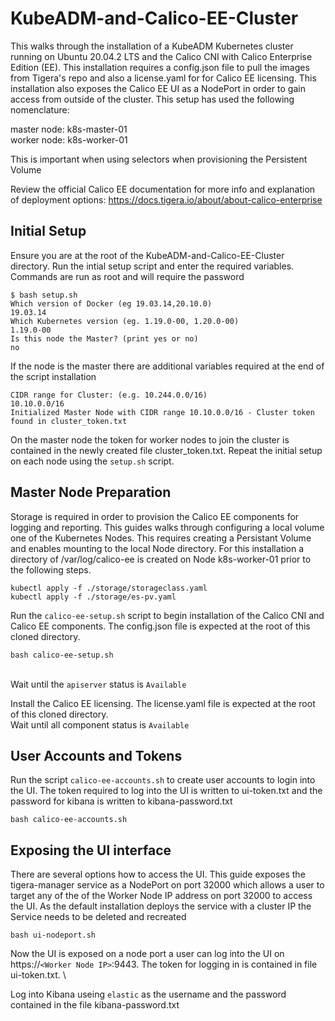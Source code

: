 # KubeADM-and-Calico-EE-Cluster
This walks through the installation of a KubeADM Kubernetes cluster running on Ubuntu 20.04.2 LTS and the Calico CNI with Calico Enterprise Edition (EE). This installation requires a config.json file to pull the images from Tigera's repo and also a license.yaml for for Calico EE licensing. This installation also exposes the Calico EE UI as a NodePort in order to gain access from outside of the cluster. This setup has used the following nomenclature:

master node: k8s-master-01   
worker node: k8s-worker-01

This is important when using selectors when provisioning the Persistent Volume

Review the official Calico EE documentation for more info and explanation of deployment options: 
https://docs.tigera.io/about/about-calico-enterprise

  
## Initial Setup ##

Ensure you are at the root of the KubeADM-and-Calico-EE-Cluster directory. Run the intial setup script and enter the required variables. Commands are run as root and will require the password



```
$ bash setup.sh
Which version of Docker (eg 19.03.14,20.10.0)
19.03.14
Which Kubernetes version (eg. 1.19.0-00, 1.20.0-00)
1.19.0-00
Is this node the Master? (print yes or no)
no
```

If the node is the master there are additional variables required at the end of the script installation


```
CIDR range for Cluster: (e.g. 10.244.0.0/16)
10.10.0.0/16
Initialized Master Node with CIDR range 10.10.0.0/16 - Cluster token found in cluster_token.txt
```

On the master node the token for worker nodes to join the cluster is contained in the newly created file cluster_token.txt. Repeat the initial setup on each node using the `setup.sh` script.



## Master Node Preparation ##
Storage is required in order to provision the Calico EE components for logging and reporting. This guides walks through configuring a local volume one of the Kubernetes Nodes. This requires creating a Persistant Volume and enables mounting to the local Node directory. For this installation a directory of /var/log/calico-ee is created on Node k8s-worker-01 prior to the following steps. 


```
kubectl apply -f ./storage/storageclass.yaml
kubectl apply -f ./storage/es-pv.yaml
```

Run the `calico-ee-setup.sh` script to begin installation of the Calico CNI and Calico EE components. The config.json file is expected at the root of this cloned directory.

```
bash calico-ee-setup.sh
```
\
Wait until the `apiserver` status is `Available`

Install the Calico EE licensing. The license.yaml file is expected at the root of this cloned directory. 
\
Wait until all component status is `Available`  

## User Accounts and Tokens ##

Run the script `calico-ee-accounts.sh` to create user accounts to login into the UI. The token required to log into the UI is written to ui-token.txt and the password for kibana is written to kibana-password.txt

```
bash calico-ee-accounts.sh
```

## Exposing the UI interface ##

There are several options how to access the UI. This guide exposes the tigera-manager service as a NodePort on port 32000 which allows a user to target any of the of the Worker Node IP address on port 32000 to access the UI. As the default installation deploys the service with a cluster IP the Service needs to be deleted and recreated

```
bash ui-nodeport.sh
```

Now the UI is exposed on a node port a user can log into the UI on https://`<Worker Node IP>`:9443. The token for logging in is contained in file ui-token.txt. \

Log into Kibana useing `elastic` as the username and the password contained in the file kibana-password.txt




